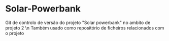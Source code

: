 # Solar-Powerbank
Git de controlo de versão do projeto "Solar powerbank" no ambito de projeto 2 \n
Também usado como repositório de ficheiros relacionados com o projeto
